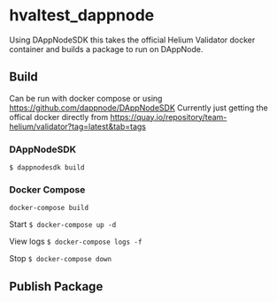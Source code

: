 # hvaltest_dappnode
Using DAppNodeSDK this takes the official Helium Validator docker container and builds a package to run on DAppNode.

## Build
Can be run with docker compose or using https://github.com/dappnode/DAppNodeSDK Currently just getting the offical docker directly from https://quay.io/repository/team-helium/validator?tag=latest&tab=tags

### DAppNodeSDK
`$ dappnodesdk build`

### Docker Compose
`docker-compose build`

Start `$ docker-compose up -d`

View logs `$ docker-compose logs -f`

Stop `$ docker-compose down`

## Publish Package
